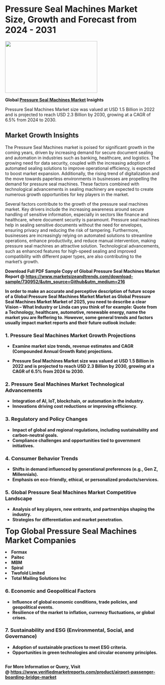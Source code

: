<H1>Pressure Seal Machines Market Size, Growth and Forecast from 2024 - 2031</H1><img class="aligncenter size-medium wp-image-584254" src="https://thirdeyenews.in/wp-content/uploads/2024/09/Global-Market-Research-300x168.jpeg" alt="" width="300" height="168" /><p><strong>Global&nbsp;<a href="https://www.marketsizeandtrends.com/download-sample/730952/&amp;utm_source=Github&utm_medium=216">Pressure Seal Machines Market</a> Insights</strong></p><p>Pressure Seal Machines Market size was valued at USD 1.5 Billion in 2022 and is projected to reach USD 2.3 Billion by 2030, growing at a CAGR of 6.5% from 2024 to 2030.</p><p><h2>Market Growth Insights</h2> <p>The Pressure Seal Machines market is poised for significant growth in the coming years, driven by increasing demand for secure document sealing and automation in industries such as banking, healthcare, and logistics. The growing need for data security, coupled with the increasing adoption of automated sealing solutions to improve operational efficiency, is expected to boost market expansion. Additionally, the rising trend of digitalization and the move towards paperless environments in businesses are propelling the demand for pressure seal machines. These factors combined with technological advancements in sealing machinery are expected to create numerous growth opportunities for key players in the market.</p> <p><strong></strong></p> <p>Several factors contribute to the growth of the pressure seal machines market. Key drivers include the increasing awareness around secure handling of sensitive information, especially in sectors like finance and healthcare, where document security is paramount. Pressure seal machines help in sealing sensitive documents without the need for envelopes, ensuring privacy and reducing the risk of tampering. Furthermore, businesses are increasingly relying on automated solutions to streamline operations, enhance productivity, and reduce manual intervention, making pressure seal machines an attractive solution. Technological advancements, such as enhanced features for high-speed sealing and improved compatibility with different paper types, are also contributing to the market’s growth.</p> <p><strong></p><p><span class=""><strong>Download Full PDF Sample Copy of Global Pressure Seal Machines Market Report</strong> @ <a href="https://www.marketsizeandtrends.com/download-sample/730952/&amp;utm_source=Github&utm_medium=216" target="_blank">https://www.marketsizeandtrends.com/download-sample/730952/&amp;utm_source=Github&utm_medium=216</a></span></p><p>In order to make an accurate and perceptive description of future scope of a Global&nbsp;Pressure Seal Machines Market Market as Global&nbsp;Pressure Seal Machines Market Market of 2025, you need to describe a clear Vision &ndash; What Industry or Linda can you think of for example: Quote from a Technology, healthcare, automotive, renewable energy, name the market you are Reffering to. However, some general trends and factors usually impact market reports and their future outlook include:</p><h3>1.&nbsp;<strong>Pressure Seal Machines Market Growth Projections</strong></h3><ul><li>Examine market size trends, revenue estimates and CAGR (Compounded Annual Growth Rate) projections.</li><li><p>Pressure Seal Machines Market size was valued at USD 1.5 Billion in 2022 and is projected to reach USD 2.3 Billion by 2030, growing at a CAGR of 6.5% from 2024 to 2030.</p></li></ul><h3>2.&nbsp;<strong>Pressure Seal Machines Market Technological Advancements</strong></h3><ul><li>Integration of AI, IoT, blockchain, or automation in the industry.</li><li>Innovations driving cost reductions or improving efficiency.</li></ul><h3>3.&nbsp;<strong>Regulatory and Policy Changes</strong></h3><ul><li>Impact of global and regional regulations, including sustainability and carbon-neutral goals.</li><li>Compliance challenges and opportunities tied to government initiatives.</li></ul><h3>4.&nbsp;<strong>Consumer Behavior Trends</strong></h3><ul><li>Shifts in demand influenced by generational preferences (e.g., Gen Z, Millennials).</li><li>Emphasis on eco-friendly, ethical, or personalized products/services.</li></ul><h3>5.&nbsp;<strong>Global Pressure Seal Machines Market Competitive Landscape</strong></h3><ul><li>Analysis of key players, new entrants, and partnerships shaping the industry.</li><li>Strategies for differentiation and market penetration.</li></ul><p data-pm-slice="1 1 []"><span style="color: inherit; font-family: inherit; font-size: 25px;">Top Global Pressure Seal Machines Market Companies</span></p><div class="" data-test-id=""><p><li>Formax</li><li> Paitec</li><li> MBM</li><li> Spiral</li><li> Twofold Limited</li><li> Total Mailing Solutions Inc</li></p></div><h3>6.&nbsp;<strong>Economic and Geopolitical Factors</strong></h3><ul><li>Influence of global economic conditions, trade policies, and geopolitical events.</li><li>Resilience of the market to inflation, currency fluctuations, or global crises.</li></ul><h3>7.&nbsp;<strong>Sustainability and ESG (Environmental, Social, and Governance)</strong></h3><ul><li>Adoption of sustainable practices to meet ESG criteria.</li><li>Opportunities in green technologies and circular economy principles.</li></ul><h2><strong style="font-size: 14px;">For More Information or Query, Visit @&nbsp;</strong><a style="background-color: #ffffff; font-size: 14px;" href="https://www.marketsizeandtrends.com/report/pressure-seal-machines-market/" target="_blank">https://www.verifiedmarketreports.com/product/airport-passenger-boarding-bridge-market</a></h2>
